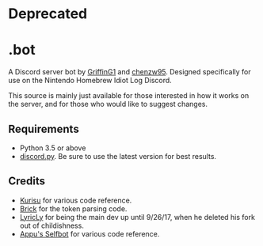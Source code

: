 # Deprecated

# .bot
A Discord server bot by [GriffinG1](http://github.com/GriffinG1) and [chenzw95](http://github.com/chenzw95). Designed specifically for use on the Nintendo Homebrew Idiot Log Discord.

This source is mainly just available for those interested in how it works on the server, and for those who would like to suggest changes.

## Requirements
* Python 3.5 or above
* [discord.py](https://github.com/Rapptz/discord.py). Be sure to use the latest version for best results.

## Credits
* [Kurisu](https://github.com/ihaveamac/Kurisu) for various code reference.
* [Brick](https://github.com/T3CHNOLOG1C/Brick) for the token parsing code.  
* [LyricLy](https://github.com/LyricLy/) for being the main dev up until 9/26/17, when he deleted his fork out of childishness.
* [Appu's Selfbot](http://github.com/appu1232/Discord-Selfbot) for various code reference.
